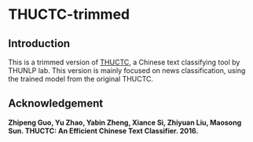 # THUCTC-trimmed
## Introduction
This is a trimmed version of [THUCTC](http://thuctc.thunlp.org/), a Chinese text classifying tool by THUNLP lab. 
This version is mainly focused on news classification, using the trained model from the original THUCTC.

## Acknowledgement
**Zhipeng Guo, Yu Zhao, Yabin Zheng, Xiance Si, Zhiyuan Liu, Maosong Sun. THUCTC: An Efficient Chinese Text Classifier. 2016.**
